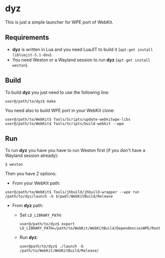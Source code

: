 dyz
===

This is just a simple launcher for WPE port of WebKit.

Requirements
------------

* **dyz** is written in Lua and you need LuaJIT to build it (`apt-get install libluajit-5.1-dev`).
* You need Weston or a Wayland session to run **dyz** (`apt-get install weston`).

Build
-----

To build **dyz** you just need to use the following line:

```
user@/path/to/dyz$ make
```

You need also to build WPE port in your WebKit clone:

```
user@/path/to/WebKit$ Tools/Scripts/update-webkitwpe-libs
user@/path/to/WebKit$ Tools/Scripts/build-webkit --wpe
```

Run
---

To run **dyz** you have you have to run Weston first (if you don't have a Wayland session already):

```
$ weston
```

Then you have 2 options:

* From your WebKit path:

```
user@/path/to/WebKit$ Tools/jhbuild/jhbuild-wrapper --wpe run /path/to/dyz/launch -b $(pwd)/WebKitBuild/Release
```

* From **dyz** path:

  * Set `LD_LIBRARY_PATH`:

    ```
    user@/path/to/dyz$ export LD_LIBRARY_PATH=/path/to/WebKit/WebKitBuild/DependenciesWPE/Root/lib
    ```

  * Run **dyz**:

    ```
    user@path/to/dyz$ ./launch -b /path/to/WebKit/WebKitBuild/Release/
    ```
